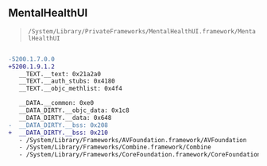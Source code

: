 ## MentalHealthUI

> `/System/Library/PrivateFrameworks/MentalHealthUI.framework/MentalHealthUI`

```diff

-5200.1.7.0.0
+5200.1.9.1.2
   __TEXT.__text: 0x21a2a0
   __TEXT.__auth_stubs: 0x4180
   __TEXT.__objc_methlist: 0x4f4

   __DATA.__common: 0xe0
   __DATA_DIRTY.__objc_data: 0x1c8
   __DATA_DIRTY.__data: 0x648
-  __DATA_DIRTY.__bss: 0x208
+  __DATA_DIRTY.__bss: 0x210
   - /System/Library/Frameworks/AVFoundation.framework/AVFoundation
   - /System/Library/Frameworks/Combine.framework/Combine
   - /System/Library/Frameworks/CoreFoundation.framework/CoreFoundation

```
